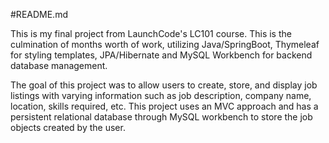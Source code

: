 #README.md

This is my final project from LaunchCode's LC101 course. This is the culmination of months worth of work, utilizing Java/SpringBoot, Thymeleaf for styling templates, 
JPA/Hibernate and MySQL Workbench for backend database management.

The goal of this project was to allow users to create, store, and display job listings with varying information such as job description, company name, location, skills
required, etc. This project uses an MVC approach and has a persistent relational database through MySQL workbench to store the job objects created by the user. 
